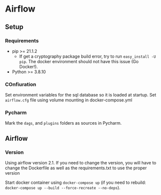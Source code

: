 # Airflow
## Setup
### Requirements
- pip >= 21.1.2
    - If get a cryptography package build error, try to run `easy_install -U pip`. The docker environment should not have this issue (Go Docker!).
- Python >= 3.8.10

### COnfiuration
Set environment variables for the sql database so it is loaded at startup. Set `airflow.cfg` file using volume mounting in docker-compose.yml


### Pycharm
Mark the `dags`, and `plugins` folders as sources in Pycharm.

## Airflow
### Version
Using airflow version 2.1. If you need to change the version, you will have to change the Dockerfile as well as the requirements.txt to use the proper version

Start docker container using `docker-compose up`  (if you need to rebuild: `docker-compose up --build --force-recreate --no-deps`).